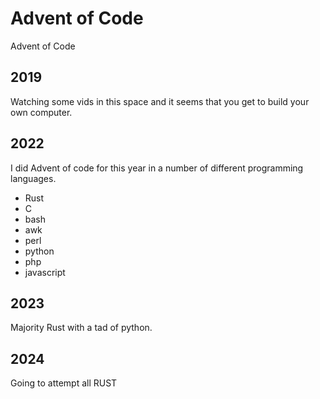 # Advent of Code
Advent of Code


## 2019
Watching some vids in this space and it 
seems that you get to build your own computer.

## 2022
I did Advent of code for this year in a number of different programming languages.
- Rust
- C
- bash
- awk
- perl
- python
- php
- javascript

## 2023
Majority Rust with a tad of python.  

## 2024
Going to attempt all RUST
